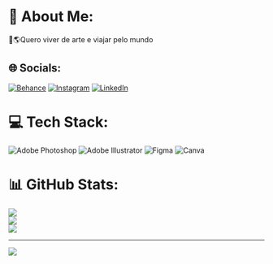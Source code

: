 # 💫 About Me:
🎨🌎Quero viver de arte e viajar pelo mundo


## 🌐 Socials:
[![Behance](https://img.shields.io/badge/Behance-1769ff?logo=behance&logoColor=white)](https://behance.net/luckycat2104) [![Instagram](https://img.shields.io/badge/Instagram-%23E4405F.svg?logo=Instagram&logoColor=white)](https://instagram.com/luckycat2104) [![LinkedIn](https://img.shields.io/badge/LinkedIn-%230077B5.svg?logo=linkedin&logoColor=white)](https://linkedin.com/in/LaraMelloSonza) 

# 💻 Tech Stack:
![Adobe Photoshop](https://img.shields.io/badge/adobephotoshop-%2331A8FF.svg?style=for-the-badge&logo=adobephotoshop&logoColor=white) ![Adobe Illustrator](https://img.shields.io/badge/adobeillustrator-%23FF9A00.svg?style=for-the-badge&logo=adobeillustrator&logoColor=white) 	![Figma](https://img.shields.io/badge/figma-%23F24E1E.svg?style=for-the-badge&logo=figma&logoColor=white) ![Canva](https://img.shields.io/badge/Canva-%2300C4CC.svg?style=for-the-badge&logo=Canva&logoColor=white)
# 📊 GitHub Stats:
![](https://github-readme-stats.vercel.app/api?username=luckycat2104&theme=tokyonight&hide_border=false&include_all_commits=false&count_private=false)<br/>
![](https://github-readme-streak-stats.herokuapp.com/?user=luckycat2104&theme=tokyonight&hide_border=false)<br/>
![](https://github-readme-stats.vercel.app/api/top-langs/?username=luckycat2104&theme=tokyonight&hide_border=false&include_all_commits=false&count_private=false&layout=compact)

---
[![](https://visitcount.itsvg.in/api?id=luckycat2104&icon=9&color=6)](https://visitcount.itsvg.in)

<!-- Proudly created with GPRM ( https://gprm.itsvg.in ) -->
